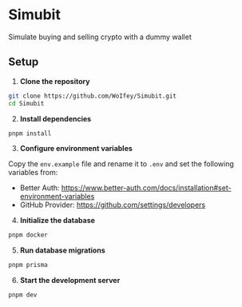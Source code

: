 # Simubit

Simulate buying and selling crypto with a dummy wallet

## Setup

1. **Clone the repository**

```bash
git clone https://github.com/WoIfey/Simubit.git
cd Simubit
```

2. **Install dependencies**

```bash
pnpm install
```

3. **Configure environment variables**

Copy the `env.example` file and rename it to `.env` and set the following variables from:

- Better Auth:
  https://www.better-auth.com/docs/installation#set-environment-variables
- GitHub Provider:
  https://github.com/settings/developers

4. **Initialize the database**

```bash
pnpm docker
```

5. **Run database migrations**

```bash
pnpm prisma
```

6. **Start the development server**

```bash
pnpm dev
```
